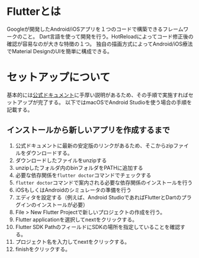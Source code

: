 # Flutterとは
Googleが開発したAndroid/iOSアプリを１つのコードで構築できるフレームワークのこと。
Dart言語を使って開発を行う。HotReloadによってコード修正後の確認が容易なのが大きな特徴の１つ。
独自の描画方式によってAndroid/iOS療法でMaterial DesignのUIを簡単に構成できる。

# セットアップについて
基本的には[公式ドキュメント](https://flutter.dev/docs/get-started/install)に手厚い説明があるため、その手順で実施すればセットアップが完了する。
以下ではmacOSでAndroid Studioを使う場合の手順を記載する。

## インストールから新しいアプリを作成するまで

1. 公式ドキュメントに最新の安定版のリンクがあるため、そこからzipファイルをダウンロードする。
2. ダウンロードしたファイルをunzipする
3. unzipしたフォルダ内のbinフォルダをPATHに追加する
4. 必要な依存関係を`flutter doctor`コマンドでチェックする
5. `flutter doctor`コマンドで案内される必要な依存関係のインストールを行う
6. iOSもしくはAndroidのシミュレータの準備を行う
7. エディタを設定する（例えば、Android StudioであればFlutterとDartのプラグインのインストールが必要）
8. File > New Flutter Projectで新しいプロジェクトの作成を行う。
9. Flutter applicationを選択してnextをクリックする。
10. Flutter SDK PathのフィールドにSDKの場所を指定していることを確認する。
11. プロジェクト名を入力してnextをクリックする。
12. finishをクリックする。



